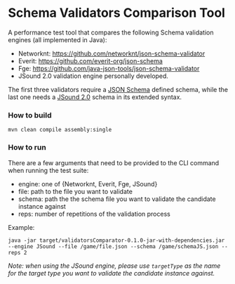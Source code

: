 # Schema Validators Comparison Tool

A performance test tool that compares the following Schema validation engines (all implemented in Java):
 - Networknt: https://github.com/networknt/json-schema-validator
 - Everit: https://github.com/everit-org/json-schema
 - Fge: https://github.com/java-json-tools/json-schema-validator
 - JSound 2.0 validation engine personally developed. 
 
The first three validators require a [JSON Schema](https://json-schema.org/) defined schema, while the last one needs a [JSound 2.0](http://www.jsound-spec.org/publish/en-US/JSound/2.0/html-single/JSound/index.html) schema in its extended syntax.

### How to build

`mvn clean compile assembly:single`

### How to run

There are a few arguments that need to be provided to the CLI command when running the test suite:

- engine: one of {Networknt, Everit, Fge, JSound}
- file: path to the file you want to validate
- schema: path the the schema file you want to validate the candidate instance against
- reps: number of repetitions of the validation process

Example:

`java -jar target/validatorsComparator-0.1.0-jar-with-dependencies.jar --engine JSound --file /game/file.json --schema /game/schemaJS.json --reps 2`

_Note: when using the JSound engine, please use `targetType` as the name for the target type you want to validate the candidate instance against._
